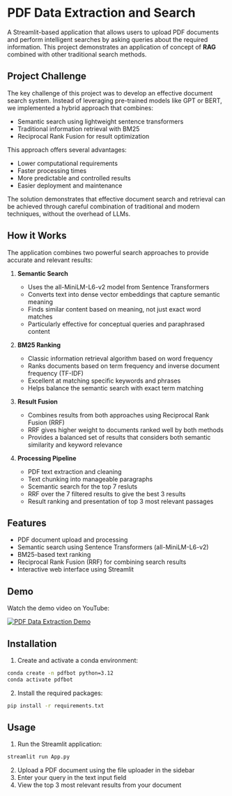 # PDF Data Extraction and Search

A Streamlit-based application that allows users to upload PDF documents and perform intelligent searches by asking queries about the required information. This project demonstrates an application of concept of **RAG** combined with other traditional search methods.

## Project Challenge

The key challenge of this project was to develop an effective document search system. Instead of leveraging pre-trained models like GPT or BERT, we implemented a hybrid approach that combines:

- Semantic search using lightweight sentence transformers
- Traditional information retrieval with BM25
- Reciprocal Rank Fusion for result optimization

This approach offers several advantages:
- Lower computational requirements
- Faster processing times
- More predictable and controlled results
- Easier deployment and maintenance

The solution demonstrates that effective document search and retrieval can be achieved through careful combination of traditional and modern techniques, without the overhead of LLMs.

## How it Works

The application combines two powerful search approaches to provide accurate and relevant results:

1. **Semantic Search**
   - Uses the all-MiniLM-L6-v2 model from Sentence Transformers
   - Converts text into dense vector embeddings that capture semantic meaning
   - Finds similar content based on meaning, not just exact word matches
   - Particularly effective for conceptual queries and paraphrased content

2. **BM25 Ranking**
   - Classic information retrieval algorithm based on word frequency
   - Ranks documents based on term frequency and inverse document frequency (TF-IDF)
   - Excellent at matching specific keywords and phrases
   - Helps balance the semantic search with exact term matching

3. **Result Fusion**
   - Combines results from both approaches using Reciprocal Rank Fusion (RRF)
   - RRF gives higher weight to documents ranked well by both methods
   - Provides a balanced set of results that considers both semantic similarity and keyword relevance

4. **Processing Pipeline**
   - PDF text extraction and cleaning
   - Text chunking into manageable paragraphs
   - Scemantic search for the top 7 resluts
   - RRF over the 7 filtered results to give the best 3 results
   - Result ranking and presentation of top 3 most relevant passages

## Features

- PDF document upload and processing
- Semantic search using Sentence Transformers (all-MiniLM-L6-v2)
- BM25-based text ranking
- Reciprocal Rank Fusion (RRF) for combining search results
- Interactive web interface using Streamlit

## Demo

Watch the demo video on YouTube:

[![PDF Data Extraction Demo](https://img.youtube.com/vi/WU7s754RnfU/0.jpg)](https://youtu.be/WU7s754RnfU)



## Installation

1. Create and activate a conda environment:
```bash
conda create -n pdfbot python=3.12
conda activate pdfbot
```

2. Install the required packages:
```bash
pip install -r requirements.txt
```

## Usage

1. Run the Streamlit application:
```bash
streamlit run App.py
```

2. Upload a PDF document using the file uploader in the sidebar
3. Enter your query in the text input field
4. View the top 3 most relevant results from your document

